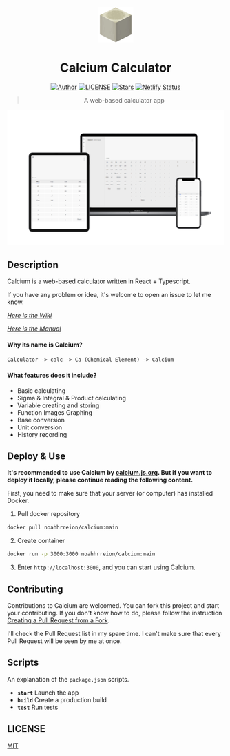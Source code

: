 <div align="center">

<img src="./public/icon.png" style="width:82px;"/>

# Calcium Calculator

[![Author](https://img.shields.io/badge/Author-NriotHrreion-red.svg "Author")](https://github.com/NriotHrreion)
[![LICENSE](https://img.shields.io/badge/License-MIT-green.svg "LICENSE")](./LICENSE)
[![Stars](https://img.shields.io/github/stars/nocpiun/calcium.svg?label=Stars)](https://github.com/nocpiun/calcium/stargazers)
[![Netlify Status](https://api.netlify.com/api/v1/badges/41b2bd01-9404-4d8b-99c4-7dea623f720a/deploy-status)](https://app.netlify.com/sites/courageous-bublanina-6857c1/deploys)

> A web-based calculator app

</div>

![Banner](./images/banner.png)

## Description

Calcium is a web-based calculator written in React + Typescript.

If you have any problem or idea, it's welcome to open an issue to let me know.

_[Here is the Wiki](https://github.com/nocpiun/calcium/wiki)_

_[Here is the Manual](https://github.com/nocpiun/calcium/wiki/Manual)_

#### Why its name is Calcium?

```
Calculator -> calc -> Ca (Chemical Element) -> Calcium
```

#### What features does it include?

- Basic calculating
- Sigma & Integral & Product calculating
- Variable creating and storing
- Function Images Graphing
- Base conversion
- Unit conversion
- History recording

## Deploy & Use

**It's recommended to use Calcium by [calcium.js.org](https://calcium.js.org). But if you want to deploy it locally, please continue reading the following content.**

First, you need to make sure that your server (or computer) has installed Docker.

1. Pull docker repository

```bash
docker pull noahhrreion/calcium:main
```

2. Create container

```bash
docker run -p 3000:3000 noahhrreion/calcium:main
```

3. Enter `http://localhost:3000`, and you can start using Calcium.

## Contributing

Contributions to Calcium are welcomed. You can fork this project and start your contributing. If you don't know how to do, please follow the instruction [Creating a Pull Request from a Fork](https://help.github.com/en/github/collaborating-with-issues-and-pull-requests/creating-a-pull-request-from-a-fork).

I'll check the Pull Request list in my spare time. I can't make sure that every Pull Request will be seen by me at once.

## Scripts

An explanation of the `package.json` scripts.

- **`start`** Launch the app
- **`build`** Create a production build
- **`test`** Run tests

## LICENSE

[MIT](./LICENSE)
